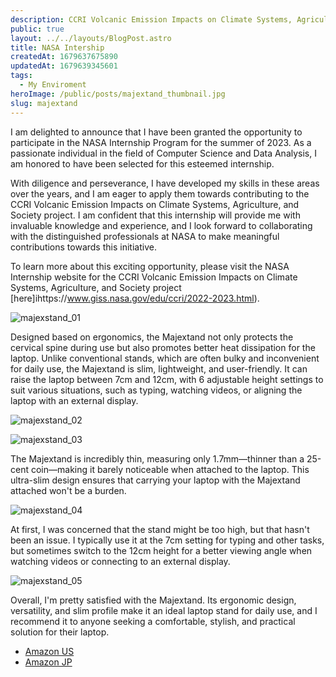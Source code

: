 ```yaml
---
description: CCRI Volcanic Emission Impacts on Climate Systems, Agriculture and Society
public: true 
layout: ../../layouts/BlogPost.astro
title: NASA Intership
createdAt: 1679637675890
updatedAt: 1679639345601
tags:
  - My Enviroment
heroImage: /public/posts/majextand_thumbnail.jpg
slug: majextand
---
```



I am delighted to announce that I have been granted the opportunity to participate in the NASA Internship Program for the summer of 2023. As a passionate individual in the field of Computer Science and Data Analysis, I am honored to have been selected for this esteemed internship.

With diligence and perseverance, I have developed my skills in these areas over the years, and I am eager to apply them towards contributing to the CCRI Volcanic Emission Impacts on Climate Systems, Agriculture, and Society project. I am confident that this internship will provide me with invaluable knowledge and experience, and I look forward to collaborating with the distinguished professionals at NASA to make meaningful contributions towards this initiative.

To learn more about this exciting opportunity, please visit the NASA Internship website for the CCRI Volcanic Emission Impacts on Climate Systems, Agriculture, and Society project [here]ihttps://www.giss.nasa.gov/edu/ccri/2022-2023.html).

![majexstand_01](/posts/majextand_majexstand-01.jpg)

Designed based on ergonomics, the Majextand not only protects the cervical spine during use but also promotes better heat dissipation for the laptop. Unlike conventional stands, which are often bulky and inconvenient for daily use, the Majextand is slim, lightweight, and user-friendly. It can raise the laptop between 7cm and 12cm, with 6 adjustable height settings to suit various situations, such as typing, watching videos, or aligning the laptop with an external display.

![majexstand_02](/posts/majextand_majexstand-02.jpg)

![majexstand_03](/posts/majextand_majexstand-03.jpg)

The Majextand is incredibly thin, measuring only 1.7mm—thinner than a 25-cent coin—making it barely noticeable when attached to the laptop. This ultra-slim design ensures that carrying your laptop with the Majextand attached won't be a burden.

![majexstand_04](/posts/majextand_majexstand-04.jpg)

At first, I was concerned that the stand might be too high, but that hasn't been an issue. I typically use it at the 7cm setting for typing and other tasks, but sometimes switch to the 12cm height for a better viewing angle when watching videos or connecting to an external display.

![majexstand_05](/posts/majextand_majexstand-05.jpg)

Overall, I'm pretty satisfied with the Majextand. Its ergonomic design, versatility, and slim profile make it an ideal laptop stand for daily use, and I  recommend it to anyone seeking a comfortable, stylish, and practical solution for their laptop.

- [Amazon US](https://amzn.to/40d54nI)
- [Amazon JP](https://amzn.to/40xl43G)
